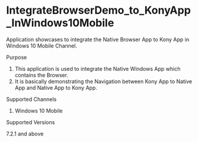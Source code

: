 # IntegrateBrowserDemo_to_KonyApp_InWindows10Mobile
Application showcases to integrate the Native Browser App to Kony App in Windows 10 Mobile Channel.

Purpose

1) This application is used to integrate the Native Windows App which contains the Browser.
2) It is basically demonstrating the Navigation between Kony App to Native App and Native App to Kony App.

Supported Channels

1) Windows 10 Mobile

Supported Versions

7.2.1 and above
